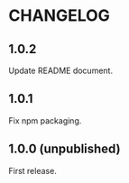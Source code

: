 # CHANGELOG

## 1.0.2
Update README document.

## 1.0.1
Fix npm packaging.

## 1.0.0 (unpublished)
First release.
